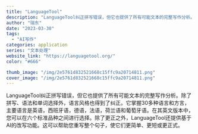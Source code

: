 ```yaml
---
title: "LanguageTool"
description: "LanguageTool纠正拼写错误，但它也提供了所有可能文本的完整写作分析。除了拼写、语法和单词选择外，语言风格也得到"
author: "瑞东"
date: "2023-03-30"
tags:
  - "AI写作"
categories: application
series: "文本处理"
website_link: "https://languagetool.org/"
color: "#666"

thumb_image: "/img/2e5761d832521668c15ffc9a20714811.png"
cover_image: "/img/2e5761d832521668c15ffc9a20714811.png"
---
```


LanguageTool纠正拼写错误，但它也提供了所有可能文本的完整写作分析。除了拼写、语法和单词选择外，语言风格也得到了纠正。它掌握30多种语言和方言，主要语言是英语，西班牙语，德语，法语，荷兰语和葡萄牙语。在其英文版本中，您可以在六个标准品种之间进行选择。除了更正之外，LanguageTool还提供基于AI的改写功能。这可以帮助您重写整个句子，使它们更简单、更短或更正式。
